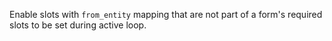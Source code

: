 Enable slots with `from_entity` mapping that are not part of a form's required slots to be set during active loop.
